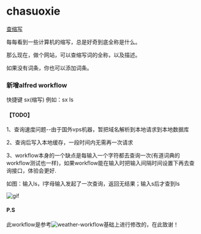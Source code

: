 # chasuoxie
[查缩写](https://www.expshort.com/)

每每看到一些计算机的缩写，总是好奇到底全称是什么。

那么现在，做个网站，可以查缩写词的全称，以及描述。

如果没有词条，你也可以添加词条。

### 新增alfred workflow
快捷键 sx(缩写)
例如：sx ls

#### 【TODO】

1、查询速度问题--由于国外vps机器，暂把域名解析到本地请求到本地数据库

2、查询后写入本地缓存，一段时间内无需再一次请求

3、workflow本身的一个缺点是每输入一个字符都去查询一次(有道词典的workflow测试也一样)，如果workflow能在输入时把输入间隔时间设置下再去查询接口，体验会更好.

如图：输入ls，l字母输入发起了一次查询，返回无结果；输入s后才查到ls

![gif](https://raw.githubusercontent.com/mr-von-chn/expshort/master/2019-05-11%2011_38_11.gif)

#### P.S

此workflow是参考![weather-workflow](https://github.com/wensonsmith/weather-workflow)基础上进行修改的，在此致谢！
